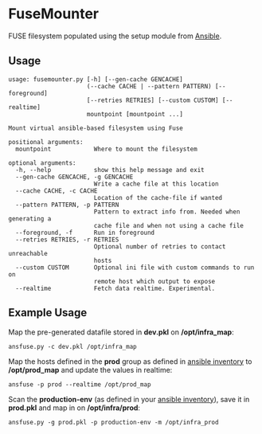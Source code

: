 FuseMounter
=======

FUSE filesystem populated using the setup module from [Ansible].

Usage
-----
```
usage: fusemounter.py [-h] [--gen-cache GENCACHE]
                      (--cache CACHE | --pattern PATTERN) [--foreground]
                      [--retries RETRIES] [--custom CUSTOM] [--realtime]
                      mountpoint [mountpoint ...]

Mount virtual ansible-based filesystem using Fuse

positional arguments:
  mountpoint            Where to mount the filesystem

optional arguments:
  -h, --help            show this help message and exit
  --gen-cache GENCACHE, -g GENCACHE
                        Write a cache file at this location
  --cache CACHE, -c CACHE
                        Location of the cache-file if wanted
  --pattern PATTERN, -p PATTERN
                        Pattern to extract info from. Needed when generating a
                        cache file and when not using a cache file
  --foreground, -f      Run in foreground
  --retries RETRIES, -r RETRIES
                        Optional number of retries to contact unreachable
                        hosts
  --custom CUSTOM       Optional ini file with custom commands to run on
                        remote host which output to expose
  --realtime            Fetch data realtime. Experimental.
```

Example Usage
-----
Map the pre-generated datafile stored in **dev.pkl** on **/opt/infra_map**:

```ansfuse.py -c dev.pkl /opt/infra_map```


Map the hosts defined in the **prod** group as defined in [ansible inventory] to **/opt/prod_map** and update the values in realtime:

```ansfuse -p prod --realtime /opt/prod_map```


Scan the **production-env** (as defined in your [ansible inventory]), save it in **prod.pkl** and map in on **/opt/infra/prod**:

```ansfuse.py -g prod.pkl -p production-env -m /opt/infra_prod```

[Ansible]:http://www.ansible.com/
[ansible inventory]:http://docs.ansible.com/intro_inventory.html
